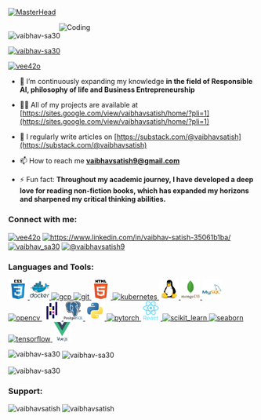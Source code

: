 [![MasterHead](https://miro.medium.com/v2/resize:fit:828/format:webp/1*XEJDsV6IMC1zIuZTbuWDhw.png)](https://sites.google.com/view/vaibhavsatish/home/?pli=1)

<img align="right" alt="Coding" width="400" src="https://i.gifer.com/6Hmb.gif">

<p align="left"> <img src="https://komarev.com/ghpvc/?username=vaibhav-sa30&label=Profile%20views&color=0e75b6&style=flat" alt="vaibhav-sa30" /> </p>

<p align="left"> <a href="https://github.com/Vaibhav-sa30"><img src="https://github-profile-trophy.vercel.app/?username=vaibhav-sa30" alt="vaibhav-sa30" /></a> </p>

<p align="left"> <a href="https://twitter.com/vee42o" target="blank"><img src="https://img.shields.io/twitter/follow/vee42o?logo=twitter&style=for-the-badge" alt="vee42o" /></a> </p>

- 🌱 I’m continuously expanding my knowledge **in the field of Responsible AI, philosophy of life and Business Entrepreneurship**

- 👨‍💻 All of my projects are available at [https://sites.google.com/view/vaibhavsatish/home/?pli=1](https://sites.google.com/view/vaibhavsatish/home/?pli=1)

- 📝 I regularly write articles on [https://substack.com/@vaibhavsatish](https://substack.com/@vaibhavsatish)

- 📫 How to reach me **vaibhavsatish9@gmail.com**

- ⚡ Fun fact: **Throughout my academic journey, I have developed a deep love for reading non-fiction books, which has expanded my horizons and sharpened my critical thinking abilities.**

<h3 align="left">Connect with me:</h3>
<p align="left">
<a href="https://twitter.com/vee42o" target="blank"><img align="center" src="https://raw.githubusercontent.com/rahuldkjain/github-profile-readme-generator/master/src/images/icons/Social/twitter.svg" alt="vee42o" height="30" width="40" /></a>
<a href="https://linkedin.com/in/https://www.linkedin.com/in/vaibhav-satish-35061b1ba/" target="blank"><img align="center" src="https://raw.githubusercontent.com/rahuldkjain/github-profile-readme-generator/master/src/images/icons/Social/linked-in-alt.svg" alt="https://www.linkedin.com/in/vaibhav-satish-35061b1ba/" height="30" width="40" /></a>
<a href="https://instagram.com/vaibhav_sa30" target="blank"><img align="center" src="https://raw.githubusercontent.com/rahuldkjain/github-profile-readme-generator/master/src/images/icons/Social/instagram.svg" alt="vaibhav_sa30" height="30" width="40" /></a>
<a href="https://medium.com/@vaibhavsatish9" target="blank"><img align="center" src="https://raw.githubusercontent.com/rahuldkjain/github-profile-readme-generator/master/src/images/icons/Social/medium.svg" alt="@vaibhavsatish9" height="30" width="40" /></a>
</p>

<h3 align="left">Languages and Tools:</h3>
<p align="left"> <a href="https://www.w3schools.com/css/" target="_blank" rel="noreferrer"> <img src="https://raw.githubusercontent.com/devicons/devicon/master/icons/css3/css3-original-wordmark.svg" alt="css3" width="40" height="40"/> </a> <a href="https://www.docker.com/" target="_blank" rel="noreferrer"> <img src="https://raw.githubusercontent.com/devicons/devicon/master/icons/docker/docker-original-wordmark.svg" alt="docker" width="40" height="40"/> </a> <a href="https://cloud.google.com" target="_blank" rel="noreferrer"> <img src="https://www.vectorlogo.zone/logos/google_cloud/google_cloud-icon.svg" alt="gcp" width="40" height="40"/> </a> <a href="https://git-scm.com/" target="_blank" rel="noreferrer"> <img src="https://www.vectorlogo.zone/logos/git-scm/git-scm-icon.svg" alt="git" width="40" height="40"/> </a> <a href="https://www.w3.org/html/" target="_blank" rel="noreferrer"> <img src="https://raw.githubusercontent.com/devicons/devicon/master/icons/html5/html5-original-wordmark.svg" alt="html5" width="40" height="40"/> </a> <a href="https://kubernetes.io" target="_blank" rel="noreferrer"> <img src="https://www.vectorlogo.zone/logos/kubernetes/kubernetes-icon.svg" alt="kubernetes" width="40" height="40"/> </a> <a href="https://www.linux.org/" target="_blank" rel="noreferrer"> <img src="https://raw.githubusercontent.com/devicons/devicon/master/icons/linux/linux-original.svg" alt="linux" width="40" height="40"/> </a> <a href="https://www.mongodb.com/" target="_blank" rel="noreferrer"> <img src="https://raw.githubusercontent.com/devicons/devicon/master/icons/mongodb/mongodb-original-wordmark.svg" alt="mongodb" width="40" height="40"/> </a> <a href="https://www.mysql.com/" target="_blank" rel="noreferrer"> <img src="https://raw.githubusercontent.com/devicons/devicon/master/icons/mysql/mysql-original-wordmark.svg" alt="mysql" width="40" height="40"/> </a> <a href="https://opencv.org/" target="_blank" rel="noreferrer"> <img src="https://www.vectorlogo.zone/logos/opencv/opencv-icon.svg" alt="opencv" width="40" height="40"/> </a> <a href="https://pandas.pydata.org/" target="_blank" rel="noreferrer"> <img src="https://raw.githubusercontent.com/devicons/devicon/2ae2a900d2f041da66e950e4d48052658d850630/icons/pandas/pandas-original.svg" alt="pandas" width="40" height="40"/> </a> <a href="https://www.postgresql.org" target="_blank" rel="noreferrer"> <img src="https://raw.githubusercontent.com/devicons/devicon/master/icons/postgresql/postgresql-original-wordmark.svg" alt="postgresql" width="40" height="40"/> </a> <a href="https://www.python.org" target="_blank" rel="noreferrer"> <img src="https://raw.githubusercontent.com/devicons/devicon/master/icons/python/python-original.svg" alt="python" width="40" height="40"/> </a> <a href="https://pytorch.org/" target="_blank" rel="noreferrer"> <img src="https://www.vectorlogo.zone/logos/pytorch/pytorch-icon.svg" alt="pytorch" width="40" height="40"/> </a> <a href="https://reactjs.org/" target="_blank" rel="noreferrer"> <img src="https://raw.githubusercontent.com/devicons/devicon/master/icons/react/react-original-wordmark.svg" alt="react" width="40" height="40"/> </a> <a href="https://scikit-learn.org/" target="_blank" rel="noreferrer"> <img src="https://upload.wikimedia.org/wikipedia/commons/0/05/Scikit_learn_logo_small.svg" alt="scikit_learn" width="40" height="40"/> </a> <a href="https://seaborn.pydata.org/" target="_blank" rel="noreferrer"> <img src="https://seaborn.pydata.org/_images/logo-mark-lightbg.svg" alt="seaborn" width="40" height="40"/> </a> <a href="https://www.tensorflow.org" target="_blank" rel="noreferrer"> <img src="https://www.vectorlogo.zone/logos/tensorflow/tensorflow-icon.svg" alt="tensorflow" width="40" height="40"/> </a> <a href="https://vuejs.org/" target="_blank" rel="noreferrer"> <img src="https://raw.githubusercontent.com/devicons/devicon/master/icons/vuejs/vuejs-original-wordmark.svg" alt="vuejs" width="40" height="40"/> </a> </p>


<p><img align="left" src="https://github-readme-stats.vercel.app/api/top-langs?username=vaibhav-sa30&show_icons=true&locale=en&layout=compact" alt="vaibhav-sa30" /></p>

<p>&nbsp;<img align="center" src="https://github-readme-stats.vercel.app/api?username=vaibhav-sa30&show_icons=true&locale=en" alt="vaibhav-sa30" /></p>

<p><img align="center" src="https://github-readme-streak-stats.herokuapp.com/?user=vaibhav-sa30&" alt="vaibhav-sa30" /></p>

<h3 align="left">Support:</h3>
<p><a href="https://www.buymeacoffee.com/vaibhavsatish"> <img align="left" src="https://cdn.buymeacoffee.com/buttons/v2/default-yellow.png" height="30" width="110" alt="vaibhavsatish" /></a><a href="https://ko-fi.com/vaibhavsatish"> <img align="left" src="https://cdn.ko-fi.com/cdn/kofi3.png?v=3" height="30" width="110" alt="vaibhavsatish" /></a></p><br><br>
